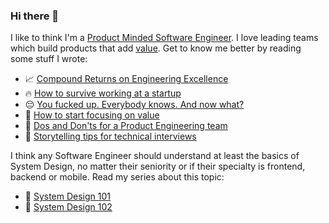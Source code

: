 ### Hi there 👋

<!--
**stanete/stanete** is a ✨ _special_ ✨ repository because its `README.md` (this file) appears on your GitHub profile.

Here are some ideas to get you started:

- 🔭 I’m currently working on ...
- 🌱 I’m currently learning ...
- 👯 I’m looking to collaborate on ...
- 🤔 I’m looking for help with ...
- 💬 Ask me about ...
- 📫 How to reach me: ...
- 😄 Pronouns: ...
- ⚡ Fun fact: ...
-->

I like to think I'm a [Product Minded Software Engineer](https://blog.pragmaticengineer.com/the-product-minded-engineer/). I love leading teams which build products that add [value](https://stanete.com/focus-on-value). Get to know me better by reading some stuff I wrote:

- 📈 [Compound Returns on Engineering Excellence](https://stanete.com/compound-returns-engineering-excellence)
- 🔥 [How to survive working at a startup](https://stanete.com/survive-working-startup)
- 😔 [You fucked up. Everybody knows. And now what?](https://stanete.com/fucked-up-everybody-knows)
- 🚀 [How to start focusing on value](https://stanete.com/focus-on-value)
- 🚧 [Dos and Don'ts for a Product Engineering team](https://stanete.com/dos-and-donts)
- 📖 [Storytelling tips for technical interviews](https://stanete.com/storytelling-tips-technical-interviews)

I think any Software Engineer should understand at least the basics of System Design, no matter their seniority or if their specialty is frontend, backend or mobile. Read my series about this topic:

- 🕋 [System Design 101](https://stanete.com/system-design-101)
- 🕋 [System Design 102](https://stanete.com/system-design-102)
